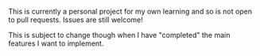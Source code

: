 This is currently a personal project for my own learning and so is not open to pull requests. Issues are still welcome!

This is subject to change though when I have "completed" the main features I want to implement.
